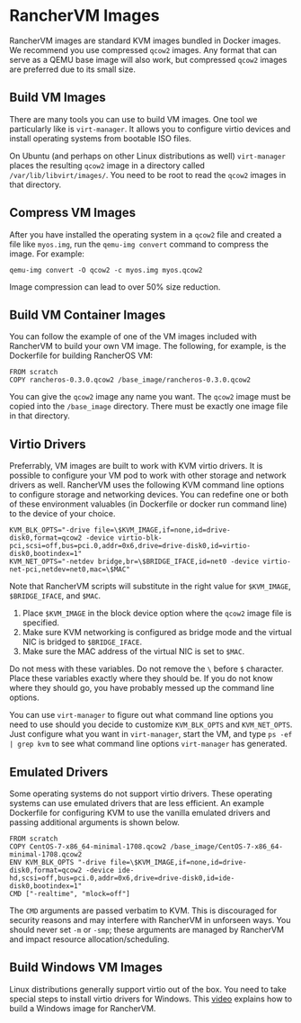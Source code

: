 # RancherVM Images

RancherVM images are standard KVM images bundled in Docker images. We recommend
you use compressed `qcow2` images. Any format that can serve as a QEMU base image will also
work, but compressed `qcow2` images are preferred due to its small size.

## Build VM Images

There are many tools you can use to build VM images. One tool we particularly
like is `virt-manager`. It allows you to configure virtio devices
and install operating systems from bootable ISO files. 

On Ubuntu (and perhaps on other Linux distributions as well) `virt-manager` places the
resulting `qcow2` image in a directory called `/var/lib/libvirt/images/`. You
need to be root to read the `qcow2` images in that directory.

## Compress VM Images

After you have installed the operating system in a `qcow2` file and created
a file like `myos.img`, run the `qemu-img convert` command to compress the image.
For example:

    qemu-img convert -O qcow2 -c myos.img myos.qcow2

Image compression can lead to over 50% size reduction.

## Build VM Container Images

You can follow the example of one
of the VM images included with RancherVM to build your own VM image.
The following, for example, is the Dockerfile for building RancherOS
VM:

    FROM scratch
    COPY rancheros-0.3.0.qcow2 /base_image/rancheros-0.3.0.qcow2

You can give the `qcow2` image any name you want. The `qcow2` image must be
copied into the `/base_image` directory. There must be exactly one image file
in that directory.

## Virtio Drivers

Preferrably, VM images are built to work with KVM virtio drivers. It is
possible to configure your VM pod to work with other storage and network
drivers as well. RancherVM uses the following KVM command line options to
configure storage and networking devices. You can redefine one or both of
these environment valuables (in Dockerfile or docker run command line) to
the device of your choice.

    KVM_BLK_OPTS="-drive file=\$KVM_IMAGE,if=none,id=drive-disk0,format=qcow2 -device virtio-blk-pci,scsi=off,bus=pci.0,addr=0x6,drive=drive-disk0,id=virtio-disk0,bootindex=1"
    KVM_NET_OPTS="-netdev bridge,br=\$BRIDGE_IFACE,id=net0 -device virtio-net-pci,netdev=net0,mac=\$MAC"

Note that RancherVM scripts will substitute in the right value for `$KVM_IMAGE`,
`$BRIDGE_IFACE`, and `$MAC`.

1. Place `$KVM_IMAGE` in the block device option where the `qcow2` image file is specified.
2. Make sure KVM networking is configured as bridge mode and the virtual NIC is bridged to `$BRIDGE_IFACE`.
3. Make sure the MAC address of the virtual NIC is set to `$MAC`.

Do not mess with these variables. Do not remove the `\` before `$` character. Place these variables exactly
where they should be. If you do not know where they should go, you have probably
messed up the command line options.

You can use `virt-manager` to figure out what command line options you need to use
should you decide to customize `KVM_BLK_OPTS` and `KVM_NET_OPTS`. Just configure
what you want in `virt-manager`, start the VM, and type `ps -ef | grep kvm` to see what command
line options `virt-manager` has generated.

## Emulated Drivers

Some operating systems do not support virtio drivers. These operating systems
can use emulated drivers that are less efficient. An example Dockerfile for
configuring KVM to use the vanilla emulated drivers and passing additional
arguments is shown below.

    FROM scratch
    COPY CentOS-7-x86_64-minimal-1708.qcow2 /base_image/CentOS-7-x86_64-minimal-1708.qcow2
    ENV KVM_BLK_OPTS "-drive file=\$KVM_IMAGE,if=none,id=drive-disk0,format=qcow2 -device ide-hd,scsi=off,bus=pci.0,addr=0x6,drive=drive-disk0,id=ide-disk0,bootindex=1"
    CMD ["-realtime", "mlock=off"]

The `CMD` arguments are passed verbatim to KVM. This is discouraged for
security reasons and may interfere with RancherVM in unforseen ways. You
should never set `-m` or `-smp`; these arguments are managed by RancherVM
and impact resource allocation/scheduling.

## Build Windows VM Images

Linux distributions generally support virtio out of the box. You need to take
special steps to install virtio drivers for Windows. This [video](https://youtu.be/VAWKHrfDWrM) explains
how to build a Windows image for RancherVM.
